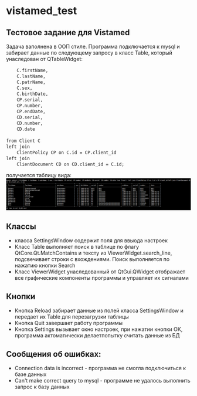 

# vistamed_test
## Тестовое задание для Vistamed

Задача ваполнена в ООП стиле. Программа подключается к mysql и забирает данные по следующему запросу в класс Table, который унаследован от QTableWidget:
```select 
	C.firstName,
	C.lastName,
	C.patrName,
	C.sex,
	C.birthDate,
	CP.serial,
	CP.number,
	CP.endDate,
	CD.serial,
	CD.number,
	CD.date 

from Client C 
left join 
	ClientPolicy CP on C.id = CP.client_id 
left join 
	ClientDocument CD on CD.client_id = C.id;
```

получается таблицу вида: 
![Screenshot](table.png)
## Классы 
* класса SettingsWindow содержит поля для ввыода настроек
* Класс Table выполняет поиск в таблице по флагу QtCore.Qt.MatchContains и тексту из ViewerWidget.search_line, подсвечивает строки с вхождениями. Поиск выполняется по нажатию кнопки Search
* Класс ViewerWidget унаследованный от QtGui.QWidget отображает все графические компоненты программы и управляет их сигналами
## Кнопки
* Кнопка Reload забирает данные из полей класса SettingsWindow и передает их Table для перезагрузки таблицы
* Кнопка Quit завершает работу программы
* Кнопка Settings вызывает окно настроек, при нажатии кнопки ОК, программа актоматически делаетпопытку считать данные из БД
## Сообщения об ошибках:
* Connection data is incorrect - программа не смогла подключиться к базе данных
* Can't make correct query to mysql - программе не удалось выполнить запрос к базу данных





        

